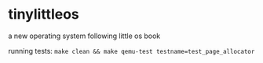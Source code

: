 # tinylittleos
a new operating system following little os book

running tests: `make clean && make qemu-test testname=test_page_allocator`
